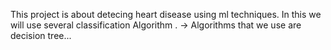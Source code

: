 This project is about detecing heart disease using ml techniques.
In this we will use several classification Algorithm .
-> Algorithms that we use are decision tree...


